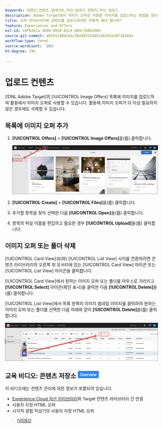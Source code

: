 ```yaml
---
keywords: 컨텐츠;컨텐츠 업데이트;자산;업로드 컨텐츠;자산 업로드
description: Adobe Target에서 이미지 오퍼로 사용할 이미지를 업로드하는 방법을 알아봅니다.
title: 오퍼 라이브러리에 콘텐츠를 업로드하려면 어떻게 해야 합니까?
feature: Experiences and Offers
exl-id: c0fb26ca-4b98-4558-81c6-d84cf6841903
source-git-commit: e8201198dc6ac36e803153d5c6b345a30716204a
workflow-type: tm+mt
source-wordcount: '203'
ht-degree: 19%

---
```


# 업로드 컨텐츠

[!DNL Adobe Target]의 [!UICONTROL Image Offers] 목록에 이미지를 업로드하여 활동에서 이미지 오퍼로 사용할 수 있습니다. 활동에 이미지 오퍼가 더 이상 필요하지 않은 경우에도 삭제할 수 있습니다.

## 목록에 이미지 오퍼 추가

1. **[!UICONTROL Offers]** > **[!UICONTROL Image Offers]**&#x200B;을(를) 클릭합니다.

   ![오퍼 > 이미지 오퍼](/help/main/c-experiences/c-manage-content/assets/image-offers-tab.png)

1. **[!UICONTROL Create]** > **[!UICONTROL Files]**&#x200B;을(를) 클릭합니다.
1. 추가할 항목을 찾아 선택한 다음 **[!UICONTROL Open]**&#x200B;을(를) 클릭합니다.
1. 항목의 파일 이름을 편집하고 필요한 경우 **[!UICONTROL Upload]**&#x200B;을(를) 클릭합니다.

## 이미지 오퍼 또는 폴더 삭제

[!UICONTROL Card View]과(와) [!UICONTROL List View] 사이를 전환하려면 콘텐츠 라이브러리의 오른쪽 위 모서리에 있는 [!UICONTROL Card View] 아이콘 또는 [!UICONTROL List View] 아이콘을 클릭합니다.

[!UICONTROL Card View]에서 원하는 이미지 오퍼 또는 폴더를 마우스로 가리키고 **[!UICONTROL Select]** 아이콘(확인 표시)을 클릭한 다음 **[!UICONTROL Delete]**&#x200B;을(를) 클릭합니다.

[!UICONTROL List View]에서 목록 왼쪽의 이미지 썸네일 이미지를 클릭하여 원하는 이미지 오퍼 또는 폴더를 선택한 다음 아래와 같이 **[!UICONTROL Delete]**&#x200B;을(를) 클릭합니다.

![선택한 항목 삭제](/help/main/c-experiences/c-manage-content/assets/delete-image-offer.png)

## 교육 비디오: 콘텐츠 저장소 ![개요 배지](/help/main/assets/overview.png)

이 비디오에는 컨텐츠 관리에 대한 정보가 포함되어 있습니다.

* [Experience Cloud 자산 라이브러리](https://experienceleague.adobe.com/docs/core-services/interface/assets/creative-cloud.html?lang=ko)와 Target 컨텐츠 라이브러리 간 연결
* 사용자 지정 HTML 오퍼
* 시각적 경험 작성기의 사용자 지정 HTML 오퍼

>[!VIDEO](https://video.tv.adobe.com/v/17387)
